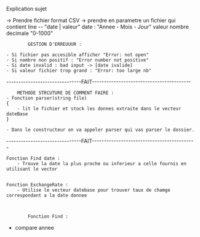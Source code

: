 


Explication sujet

-> Prendre fichier format CSV 
-> prendre en parametre un fichier qui contient line
            -- "date | valeur"
            date : "Annee - Mois - Jour"
            valeur nombre decimale "0-1000"



            GESTION D'ERREUUUR :

    - Si fichier pas accesible afficher "Error: not open"
    - Si nombre non positif : "Error number not positive"
    - Si date invalid : bad input -> [date ivalide]
    - Si valeur fichier trop grand : "Error: too large nb"

-------------------------------FAIT-----------------------------------------

        METHODE STRCUTURE DE COMMENT FAIRE :
    - Fonction parser(string file)
    {
        - lit le fichier et stock les donnes extraite dans le vecteur dateBase
    }

    - Dans le constructeur on va appeler parser qui vas parser le dossier.


-------------------------------FAIT-------------------------------------------

    Fonction Find date : 
        - Trouve la date la plus proche ou inferieur a celle fournis en utilisant le vector


    Fonction ExchangeRate :
        - Utilise le vecteur datebase pour trouver taux de chamge correspondant a la date donnee

    

            Fonction Find :
- compare annee